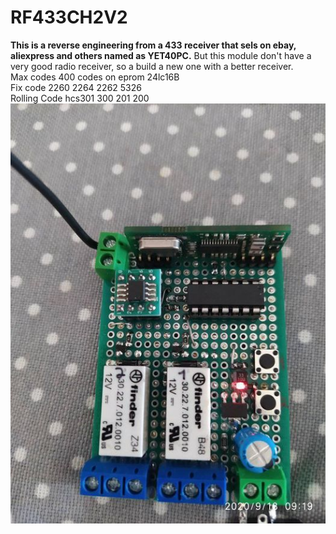 # RF433CH2V2
<b>This is a reverse engineering from a 433 receiver that sels on ebay, aliexpress and others named as YET40PC.</b>
But this module don't have a very good radio receiver, so a build a new one with a better receiver.
<br>
Max codes	400 codes on eprom 24lc16B
<br>
Fix code	2260 2264 2262 5326 
<br>
Rolling Code	hcs301 300 201 200
<br>
<img src='build_PCB.jpg' >
